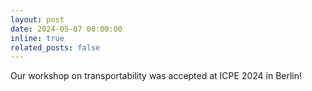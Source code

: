 ```yaml
---
layout: post
date: 2024-05-07 00:00:00
inline: true
related_posts: false
---
```


Our workshop on transportability was accepted at ICPE 2024 in Berlin!
